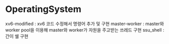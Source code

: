 # OperatingSystem

xv6-modified : xv6 코드 수정해서 명령어 추가 및 구현
master-worker : master와 worker pool을 이용해 master와 worker가 자원을 주고받는 쓰레드 구현
ssu_shell : 간이 쉘 구현

